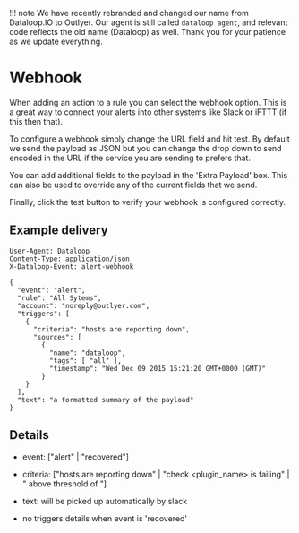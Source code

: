 !!! note
    We have recently rebranded and changed our name from Dataloop.IO to Outlyer. Our agent is still called `dataloop agent`, and relevant code reflects the old name (Dataloop) as well. Thank you for your patience as we update everything.

# Webhook

When adding an action to a rule you can select the webhook option. This is a great way to connect your alerts into other systems like Slack or iFTTT (if this then that).

To configure a webhook simply change the URL field and hit test. By default we send the payload as JSON but you can change the drop down to send encoded in the URL if the service you are sending to prefers that.

You can add additional fields to the payload in the 'Extra Payload' box. This can also be used to override any of the current fields that we send.

Finally, click the test button to verify your webhook is configured correctly.

## Example delivery

```
User-Agent: Dataloop
Content-Type: application/json
X-Dataloop-Event: alert-webhook

{
  "event": "alert",
  "rule": "All Sytems",
  "account": "noreply@outlyer.com",
  "triggers": [
    {
      "criteria": "hosts are reporting down",
      "sources": [
        {
          "name": "dataloop",
          "tags": [ "all" ],
          "timestamp": "Wed Dec 09 2015 15:21:20 GMT+0000 (GMT)"
        }
    }
  ],
  "text": "a formatted summary of the payload"
}
```


## Details

* event: ["alert" | "recovered"]

* criteria: ["hosts are reporting down" | "check <plugin_name> is failing" | "<metric> above threshold of <threshold>"]

* text: will be picked up automatically by slack

* no triggers details when event is 'recovered'
